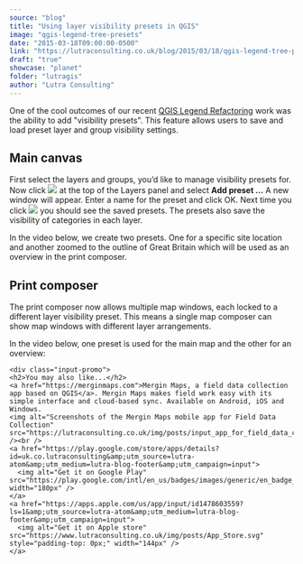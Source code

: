 ```yaml
---
source: "blog"
title: "Using layer visibility presets in QGIS"
image: "qgis-legend-tree-presets"
date: "2015-03-18T09:00:00-0500"
link: "https://lutraconsulting.co.uk/blog/2015/03/18/qgis-legend-tree-presets/"
draft: "true"
showcase: "planet"
folder: "lutragis"
author: "Lutra Consulting"
---
```


<p>One of the cool outcomes of our recent <a href="https://www.lutraconsulting.co.uk/crowdfunding/qgis-legend-refactoring/" target="_blank">QGIS Legend Refactoring</a> work was the ability to add "visibility presets". This feature allows users to save and load preset layer and group visibility settings.</p>

<!-- more -->

<h2 id="main-canvas">Main canvas</h2>
<p>First select the layers and groups, you’d like to manage visibility presets for. Now click <img src="https://www.lutraconsulting.co.uk/img/posts/preset_icon.png" /> at the top of the Layers panel and select <strong>Add preset …</strong> A new window will appear. Enter a name for the preset and click OK. Next time you click <img src="https://www.lutraconsulting.co.uk/img/posts/preset_icon.png" /> you should see the saved presets. The presets also save the visibility of categories in each layer.</p>

<p>In the video below, we create two presets. One for a specific site location and another zoomed to the outline of Great Britain which will be used as an overview in the print composer.</p>

<center>
	
</center>

<h2 id="print-composer">Print composer</h2>
<p>The print composer now allows multiple map windows, each locked to a different layer visibility preset. This means a single map composer can show map windows with different layer arrangements.</p>

<p>In the video below, one preset is used for the main map and the other for an overview:</p>

<center>
	
</center>

    <div class="input-promo">
    <h2>You may also like...</h2>
    <a href="https://merginmaps.com">Mergin Maps, a field data collection app based on QGIS</a>. Mergin Maps makes field work easy with its simple interface and cloud-based sync. Available on Android, iOS and Windows.
    <img alt="Screenshots of the Mergin Maps mobile app for Field Data Collection" src="https://lutraconsulting.co.uk/img/posts/input_app_for_field_data_collection.jpg" /><br />
    <a href="https://play.google.com/store/apps/details?id=uk.co.lutraconsulting&amp;utm_source=lutra-atom&amp;utm_medium=lutra-blog-footer&amp;utm_campaign=input">
      <img alt="Get it on Google Play" src="https://play.google.com/intl/en_us/badges/images/generic/en_badge_web_generic.png" width="180px" />
    </a>
    <a href="https://apps.apple.com/us/app/input/id1478603559?ls=1&amp;utm_source=lutra-atom&amp;utm_medium=lutra-blog-footer&amp;utm_campaign=input">
      <img alt="Get it on Apple store" src="https://www.lutraconsulting.co.uk/img/posts/App_Store.svg" style="padding-top: 0px;" width="144px" />
    </a>
  </div>
